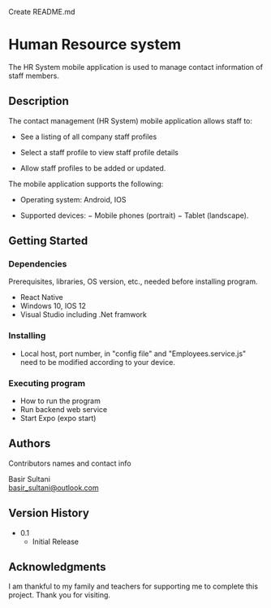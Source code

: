 Create README.md
# Human Resource system

The HR System mobile application is used to manage contact information of staff members.

## Description

The contact management (HR System) mobile application allows staff to:

* See a listing of all company staff profiles

* Select a staff profile to view staff profile details

* Allow staff profiles to be added or updated.

The mobile application supports the following:

 * Operating system: Android, IOS

 * Supported devices:
    − Mobile phones (portrait)
    − Tablet (landscape).

## Getting Started

### Dependencies
Prerequisites, libraries, OS version, etc., needed before installing program.
* React Native
* Windows 10, IOS 12
* Visual Studio including .Net framwork


### Installing

* Local host, port number, in "config file" and "Employees.service.js" need to be modified according to your device.

### Executing program

* How to run the program
* Run backend web service
* Start Expo (expo start)



## Authors

Contributors names and contact info

Basir Sultani  
basir_sultani@outlook.com

## Version History


* 0.1
    * Initial Release


## Acknowledgments

I am thankful to my family and teachers for supporting me to complete this project.
Thank you for visiting.
